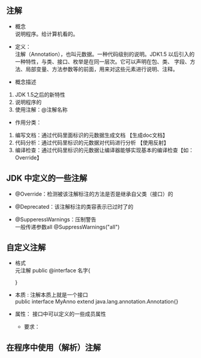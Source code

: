 ## 注解
* 概念      
说明程序。给计算机看的。   
* 定义：     
注解（Annotation），也叫元数据。一种代码级别的说明。JDK1.5
以后引入的一种特性，与类、接口、枚举是在同一层次。它可以声明在包、类、
字段、方法、局部变量、方法参数等的前面，用来对这些元素进行说明、注释。    

* 概念描述
1. JDK 1.5之后的新特性
2. 说明程序的
3. 使用注解：@注解名称

* 作用分类：   
1. 编写文档：通过代码里面标识的元数据生成文档 【生成doc文档】
2. 代码分析：通过代码里标识的元数据对代码进行分析 【使用反射】
3. 编译检查：通过代码里标识的元数据让编译器能够实现基本的编译检查【如：Override】
        
## JDK 中定义的一些注解
* @Override：检测被该注解标注的方法是否是继承自父类（接口）的

* @Deprecated：该注解标注的类容表示已过时了的

* @SupperessWarnings：压制警告       
  一般传递参数all @SuppressWarnings("all")
  
## 自定义注解
* 格式        
  元注解
  public @interface 名字{
  
  }     
* 本质 : 注解本质上就是一个接口       
public interface MyAnno extend java.lang.annotation.Annotation{}

* 属性： 接口中可以定义的一些成员属性
  - 要求：

## 在程序中使用（解析）注解

